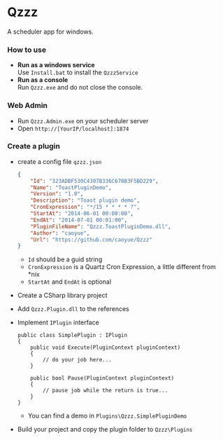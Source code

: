 Qzzz
====

A scheduler app for windows.

### How to use
- **Run as a windows service**<br/>
    Use ```Install.bat``` to install the ```QzzzService```
- **Run as a console**<br/>
    Run ```Qzzz.exe``` and do not close the console.

### Web Admin
- Run ```Qzzz.Admin.exe``` on your scheduler server
- Open ```http://[YourIP/localhost]:1874```

### Create a plugin
- create a config file ```qzzz.json```

    ```JSON
    {
        "Id": "323ADBF530C4307B336C670B3F5BD229",
        "Name": "ToastPluginDemo",
        "Version": "1.0",
        "Description": "Toast plugin demo",
        "CronExpression": "*/15 * * * * ?",
        "StartAt": "2014-06-01 00:00:00",
        "EndAt": "2014-07-01 00:01:00",
        "PluginFileName": "Qzzz.ToastPluginDemo.dll",
        "Author": "caoyue",
        "Url": "https://github.com/caoyue/Qzzz"
    }
    ```
    * ```Id``` should be a guid string
    * ```CronExpression``` is a Quartz Cron Expression, a little different from *nix
    * ```StartAt``` and ```EndAt``` is optional
- Create a CSharp library project
- Add ```Qzzz.Plugin.dll``` to the references
- Implement ```IPlugin``` interface

    ```CSharp
    public class SimplePlugin : IPlugin
    {
        public void Execute(PluginContext pluginContext)
        {
            // do your job here...
        }

        public bool Pause(PluginContext pluginContext)
        {
            // pause job while the return is true...
        }
    }
    ```
    * You can find a demo in ```Plugins\Qzzz.SimplePluginDemo```

- Build your project and copy the plugin folder to ```Qzzz\Plugins```


